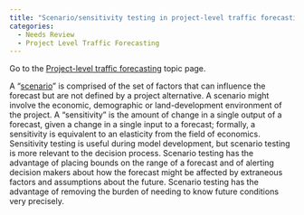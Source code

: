 ```yaml
---
title: "Scenario/sensitivity testing in project-level traffic forecasting"
categories:
  - Needs Review
  - Project Level Traffic Forecasting
---
```


Go to the [Project-level traffic forecasting](Project-level_traffic_forecasting) topic page.

A “[scenario](Scenario_Forecasting_for_Travel_Demand_Modeling)” is comprised of the set of factors that can influence the forecast but are not defined by a project alternative. A scenario might involve the economic, demographic or land-development environment of the project. A “sensitivity” is the amount of change in a single output of a forecast, given a change in a single input to a forecast; formally, a sensitivity is equivalent to an elasticity from the field of economics. Sensitivity testing is useful during model development, but scenario testing is more relevant to the decision process. Scenario testing has the advantage of placing bounds on the range of a forecast and of alerting decision makers about how the forecast might be affected by extraneous factors and assumptions about the future. Scenario testing has the advantage of removing the burden of needing to know future conditions very precisely.

